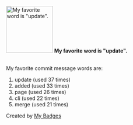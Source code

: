 <img src="https://my-badges.github.io/my-badges/favorite-word.png" alt="My favorite word is &quot;update&quot;." title="My favorite word is &quot;update&quot;." width="128">
<strong>My favorite word is &quot;update&quot;.</strong>
<br><br>

My favorite commit message words are:

1. update (used 37 times)
2. added (used 33 times)
3. page (used 26 times)
4. cli (used 22 times)
5. merge (used 21 times)


Created by <a href="https://github.com/my-badges/my-badges">My Badges</a>